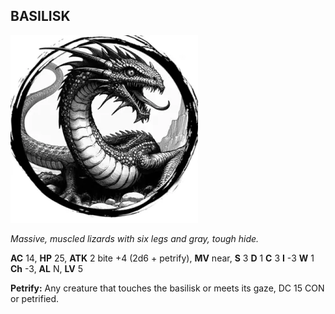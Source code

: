 ## BASILISK

![](images/basilisk.webp)

_Massive, muscled lizards with six legs and gray, tough hide._

**AC** 14, **HP** 25, **ATK** 2 bite +4 (2d6 + petrify), **MV** near, **S** 3 **D** 1 **C** 3 **I** -3 **W** 1 **Ch** -3, **AL** N, **LV** 5

**Petrify:** Any creature that touches the basilisk or meets its gaze, DC 15 CON or petrified.

